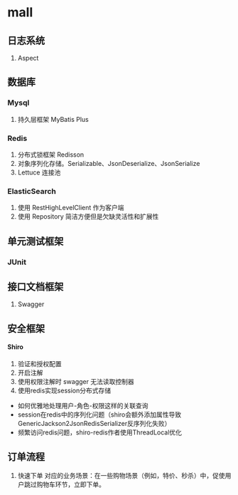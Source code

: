 # mall

## 日志系统
1. Aspect

## 数据库
### Mysql
1. 持久层框架 MyBatis Plus

### Redis
1. 分布式锁框架 Redisson
2. 对象序列化存储。Serializable、JsonDeserialize、JsonSerialize
3. Lettuce 连接池

### ElasticSearch
1. 使用 RestHighLevelClient 作为客户端
2. 使用 Repository 简洁方便但是欠缺灵活性和扩展性

## 单元测试框架
### JUnit

## 接口文档框架
1. Swagger

## 安全框架
#### Shiro
1. 验证和授权配置
2. 开启注解
3. 使用权限注解时 swagger 无法读取控制器
4. 使用redis实现session分布式存储

- 如何优雅地处理用户-角色-权限这样的关联查询
- session在redis中的序列化问题（shiro会额外添加属性导致GenericJackson2JsonRedisSerializer反序列化失败）
- 频繁访问redis问题，shiro-redis作者使用ThreadLocal优化


## 订单流程
1. 快速下单
对应的业务场景：在一些购物场景（例如，特价、秒杀）中，促使用户跳过购物车环节，立即下单。


